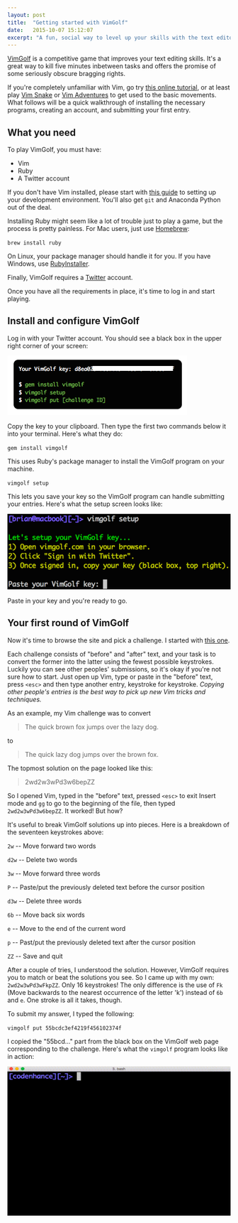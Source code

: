 ```yaml
---
layout: post
title:  "Getting started with VimGolf"
date:   2015-10-07 15:12:07
excerpt: "A fun, social way to level up your skills with the text editor"
---
```


[VimGolf](http://vimgolf.com/) is a competitive game that improves your text editing skills. It's a great way to kill five minutes inbetween tasks and offers the promise of some seriously obscure bragging rights.

If you're completely unfamiliar with Vim, go try <a href="http://www.openvim.com/tutorial.html">this online tutorial</a>, or at least play <a href="http://www.vimsnake.com/">Vim Snake</a> or <a href="http://vim-adventures.com/">Vim Adventures</a> to get used to the basic movements. What follows will be a quick walkthrough of installing the necessary programs, creating an account, and submitting your first entry.

## What you need

To play VimGolf, you must have:

- Vim
- Ruby
- A Twitter account

If you don't have Vim installed, please start with [this guide](/2015/09/22/setting-up-your-development-environment.html) to setting up your development environment. You'll also get `git` and Anaconda Python out of the deal.

Installing Ruby might seem like a lot of trouble just to play a game, but the process is pretty painless. For Mac users, just use [Homebrew](http://brew.sh/):

`brew install ruby`

On Linux, your package manager should handle it for you. If you have Windows, use [RubyInstaller](http://rubyinstaller.org/).

Finally, VimGolf requires a [Twitter](http://twitter.com) account.

Once you have all the requirements in place, it's time to log in and start playing.

## Install and configure VimGolf

Log in with your Twitter account. You should see a black box in the upper right corner of your screen:

![](/assets/vim_golf_key.png)

Copy the key to your clipboard. Then type the first two commands below it into your terminal. Here's what they do:

`gem install vimgolf`

This uses Ruby's package manager to install the VimGolf program on your machine.

`vimgolf setup`

This lets you save your key so the VimGolf program can handle submitting your entries. Here's what the setup screen looks like:

![](/assets/vim_golf_setup.png)

Paste in your key and you're ready to go.

## Your first round of VimGolf

Now it's time to browse the site and pick a challenge. I started with [this one](http://vimgolf.com/challenges/55bcdc3ef4219f456102374f).

Each challenge consists of "before" and "after" text, and your task is to convert the former into the latter using the fewest possible keystrokes. Luckily you can see other peoples' submissions, so it's okay if you're not sure how to start. Just open up Vim, type or paste in the "before" text, press `<esc>` and then type another entry, keystroke for keystroke. *Copying other people's entries is the best way to pick up new Vim tricks and techniques.*

As an example, my Vim challenge was to convert 

> The quick brown fox jumps over the lazy dog.

to 

> The quick lazy dog jumps over the brown fox.

The topmost solution on the page looked like this:

> 2wd2w3wPd3w6bepZZ

So I opened Vim, typed in the "before" text, pressed `<esc>` to exit Insert mode and `gg` to go to the beginning of the file, then typed `2wd2w3wPd3w6bepZZ`. It worked! But how?

It's useful to break VimGolf solutions up into pieces. Here is a breakdown of the seventeen keystrokes above:

`2w` -- Move forward two words

`d2w` -- Delete two words

`3w` -- Move forward three words

`P` -- Paste/put the previously deleted text before the cursor position

`d3w` -- Delete three words

`6b` -- Move back six words

`e` -- Move to the end of the current word

`p` -- Past/put the previously deleted text after the cursor position

`ZZ` -- Save and quit

After a couple of tries, I understood the solution. However, VimGolf requires you to match or beat the solutions you see. So I came up with my own: `2wd2w3wPd3wFkpZZ`. Only 16 keystrokes! The only difference is the use of `Fk` (Move backwards to the nearest occurrence of the letter 'k') instead of `6b` and `e`. One stroke is all it takes, though.

To submit my answer, I typed the following:

`vimgolf put 55bcdc3ef4219f456102374f`

I copied the "55bcd..." part from the black box on the VimGolf web page corresponding to the challenge. Here's what the `vimgolf` program looks like in action:

<div class="text-center">
<img src="/assets/vim_golf_demo.gif">
</div>
